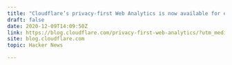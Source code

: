 ```yaml
---
title: "Cloudflare’s privacy-first Web Analytics is now available for everyone"
draft: false
date: 2020-12-09T14:09:50Z
link: https://blog.cloudflare.com/privacy-first-web-analytics/?utm_medium=RSS&utm_source=hune
site: blog.cloudflare.com
topic: Hacker News  

---
```

